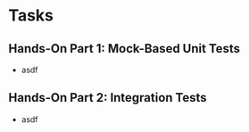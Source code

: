 # Tasks

## Hands-On Part 1: Mock-Based Unit Tests

- asdf

## Hands-On Part 2: Integration Tests

- asdf